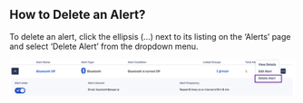 ## How to Delete an Alert?

To delete an alert, click the ellipsis (...) next to its listing on the ‘Alerts’ page and select ‘Delete Alert’ from the dropdown menu.

  

![Delete an alert](./images/1-delete-option.png)